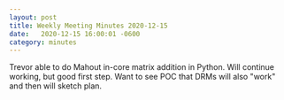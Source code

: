```yaml
---
layout: post
title: Weekly Meeting Minutes 2020-12-15
date:   2020-12-15 16:00:01 -0600
category: minutes
---
```


Trevor able to do Mahout in-core matrix addition in Python. Will continue working, but good first step. Want
to see POC that DRMs will also "work" and then will sketch plan.

